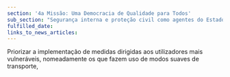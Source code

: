 ```yaml
---
section: '4a Missão: Uma Democracia de Qualidade para Todos'
sub_section: "Segurança interna e proteção civil como agentes do Estado de Direito"
fulfilled_date:
links_to_news_articles:
---
```


Priorizar a implementação de medidas dirigidas aos utilizadores mais vulneráveis, nomeadamente os que fazem uso de modos suaves de transporte,